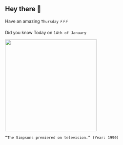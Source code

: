 ## Hey there 👋
Have an amazing `Thursday` ⚡⚡⚡

Did you know Today on `14th of January`
 
 [<img src="https://upload.wikimedia.org/wikipedia/en/0/0d/Simpsons_FamilyPicture.png" width="300" />](http://en.wikipedia.org/wiki/Bart_the_Genius) 
 ```
“The Simpsons premiered on television.” (Year: 1990)
```
